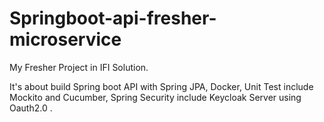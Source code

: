 # Springboot-api-fresher-microservice

My Fresher Project in IFI Solution.

It's about build Spring boot API with Spring JPA, Docker, Unit Test include Mockito and Cucumber, Spring Security include Keycloak Server using Oauth2.0 .
